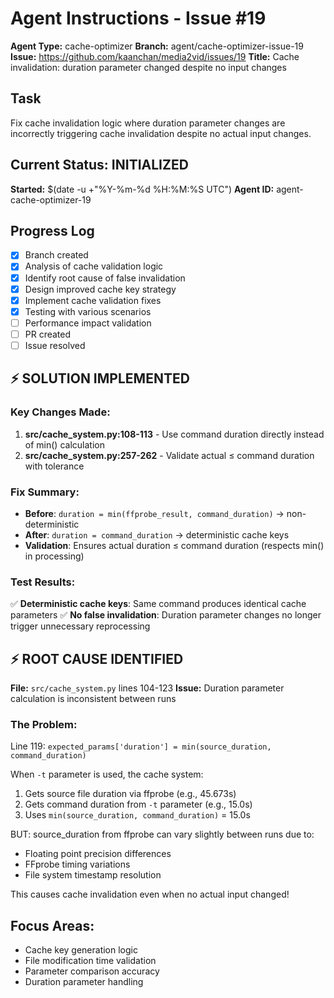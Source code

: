 # Agent Instructions - Issue #19

**Agent Type:** cache-optimizer
**Branch:** agent/cache-optimizer-issue-19
**Issue:** https://github.com/kaanchan/media2vid/issues/19
**Title:** Cache invalidation: duration parameter changed despite no input changes

## Task
Fix cache invalidation logic where duration parameter changes are incorrectly triggering cache invalidation despite no actual input changes.

## Current Status: INITIALIZED
**Started:** $(date -u +"%Y-%m-%d %H:%M:%S UTC")
**Agent ID:** agent-cache-optimizer-19

## Progress Log
- [x] Branch created
- [x] Analysis of cache validation logic
- [x] Identify root cause of false invalidation
- [x] Design improved cache key strategy
- [x] Implement cache validation fixes
- [x] Testing with various scenarios
- [ ] Performance impact validation
- [ ] PR created
- [ ] Issue resolved

## ⚡ SOLUTION IMPLEMENTED

### Key Changes Made:
1. **src/cache_system.py:108-113** - Use command duration directly instead of min() calculation
2. **src/cache_system.py:257-262** - Validate actual ≤ command duration with tolerance

### Fix Summary:
- **Before**: `duration = min(ffprobe_result, command_duration)` → non-deterministic
- **After**: `duration = command_duration` → deterministic cache keys
- **Validation**: Ensures actual duration ≤ command duration (respects min() in processing)

### Test Results:
✅ **Deterministic cache keys**: Same command produces identical cache parameters
✅ **No false invalidation**: Duration parameter changes no longer trigger unnecessary reprocessing

## ⚡ ROOT CAUSE IDENTIFIED

**File:** `src/cache_system.py` lines 104-123
**Issue:** Duration parameter calculation is inconsistent between runs

### The Problem:
Line 119: `expected_params['duration'] = min(source_duration, command_duration)`

When `-t` parameter is used, the cache system:
1. Gets source file duration via ffprobe (e.g., 45.673s)
2. Gets command duration from `-t` parameter (e.g., 15.0s)  
3. Uses `min(source_duration, command_duration)` = 15.0s

BUT: source_duration from ffprobe can vary slightly between runs due to:
- Floating point precision differences
- FFprobe timing variations 
- File system timestamp resolution

This causes cache invalidation even when no actual input changed!

## Focus Areas:
- Cache key generation logic
- File modification time validation
- Parameter comparison accuracy
- Duration parameter handling
